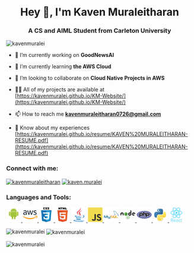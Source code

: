 <h1 align="center">Hey 👋, I'm Kaven Muraleitharan</h1>
<h3 align="center">A CS and AIML Student from Carleton University</h3>

<p align="left"> <img src="https://komarev.com/ghpvc/?username=kavenmuralei&label=Profile%20views&color=0e75b6&style=flat" alt="kavenmuralei" /> </p>

- 🔭 I’m currently working on **GoodNewsAI**

- 🌱 I’m currently learning **the AWS Cloud**

- 👯 I’m looking to collaborate on **Cloud Native Projects in AWS**

- 👨‍💻 All of my projects are available at [https://kavenmuralei.github.io/KM-Website/](https://kavenmuralei.github.io/KM-Website/)

- 📫 How to reach me **kavenmuraleitharan0726@gmail.com**

- 📄 Know about my experiences [https://kavenmuralei.github.io/resume/KAVEN%20MURALEITHARAN-RESUME.pdf](https://kavenmuralei.github.io/resume/KAVEN%20MURALEITHARAN-RESUME.pdf)

<h3 align="left">Connect with me:</h3>
<p align="left">
<a href="https://linkedin.com/in/kaven-muraleitharan" target="blank"><img align="center" src="https://raw.githubusercontent.com/rahuldkjain/github-profile-readme-generator/master/src/images/icons/Social/linked-in-alt.svg" alt="kavenmuraleitharan" height="30" width="40" /></a>
<a href="https://instagram.com/kaven.muralei" target="blank"><img align="center" src="https://raw.githubusercontent.com/rahuldkjain/github-profile-readme-generator/master/src/images/icons/Social/instagram.svg" alt="kaven.muralei" height="30" width="40" /></a>
</p>

<h3 align="left">Languages and Tools:</h3>
<p align="left"> <a href="https://developer.android.com" target="_blank" rel="noreferrer"> <img src="https://raw.githubusercontent.com/devicons/devicon/master/icons/android/android-original-wordmark.svg" alt="android" width="40" height="40"/> </a> <a href="https://aws.amazon.com" target="_blank" rel="noreferrer"> <img src="https://raw.githubusercontent.com/devicons/devicon/master/icons/amazonwebservices/amazonwebservices-original-wordmark.svg" alt="aws" width="40" height="40"/> </a> <a href="https://www.w3schools.com/css/" target="_blank" rel="noreferrer"> <img src="https://raw.githubusercontent.com/devicons/devicon/master/icons/css3/css3-original-wordmark.svg" alt="css3" width="40" height="40"/> </a> <a href="https://www.w3.org/html/" target="_blank" rel="noreferrer"> <img src="https://raw.githubusercontent.com/devicons/devicon/master/icons/html5/html5-original-wordmark.svg" alt="html5" width="40" height="40"/> </a> <a href="https://www.java.com" target="_blank" rel="noreferrer"> <img src="https://raw.githubusercontent.com/devicons/devicon/master/icons/java/java-original.svg" alt="java" width="40" height="40"/> </a> <a href="https://developer.mozilla.org/en-US/docs/Web/JavaScript" target="_blank" rel="noreferrer"> <img src="https://raw.githubusercontent.com/devicons/devicon/master/icons/javascript/javascript-original.svg" alt="javascript" width="40" height="40"/> </a> <a href="https://www.mysql.com/" target="_blank" rel="noreferrer"> <img src="https://raw.githubusercontent.com/devicons/devicon/master/icons/mysql/mysql-original-wordmark.svg" alt="mysql" width="40" height="40"/> </a> <a href="https://nodejs.org" target="_blank" rel="noreferrer"> <img src="https://raw.githubusercontent.com/devicons/devicon/master/icons/nodejs/nodejs-original-wordmark.svg" alt="nodejs" width="40" height="40"/> </a> <a href="https://www.php.net" target="_blank" rel="noreferrer"> <img src="https://raw.githubusercontent.com/devicons/devicon/master/icons/php/php-original.svg" alt="php" width="40" height="40"/> </a> <a href="https://www.python.org" target="_blank" rel="noreferrer"> <img src="https://raw.githubusercontent.com/devicons/devicon/master/icons/python/python-original.svg" alt="python" width="40" height="40"/> </a> <a href="https://reactjs.org/" target="_blank" rel="noreferrer"> <img src="https://raw.githubusercontent.com/devicons/devicon/master/icons/react/react-original-wordmark.svg" alt="react" width="40" height="40"/> </a> </p>

<p><img align="left" src="https://github-readme-stats.vercel.app/api/top-langs?username=kavenmuralei&show_icons=true&locale=en&layout=compact" alt="kavenmuralei" /></p>

<p>&nbsp;<img align="center" src="https://github-readme-stats.vercel.app/api?username=kavenmuralei&show_icons=true&locale=en" alt="kavenmuralei" /></p>

<p><img align="center" src="https://github-readme-streak-stats.herokuapp.com/?user=kavenmuralei&" alt="kavenmuralei" /></p>
